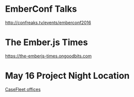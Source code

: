 # EmberConf Talks
<http://confreaks.tv/events/emberconf2016>

# The Ember.js Times
<https://the-emberjs-times.ongoodbits.com>

# May 16 Project Night Location
[CaseFleet offices](https://www.google.com/maps/place/655+Highland+Ave+NE,+Atlanta,+GA+30312/@33.7609847,-84.3680886,17z/data=!3m1!4b1!4m5!3m4!1s0x88f50408ec8c56d3:0x2073430e5f5ae90b!8m2!3d33.7609803!4d-84.3658999)
